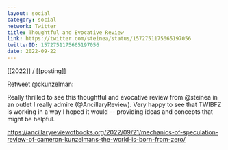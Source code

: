 ```yaml
---
layout: social
category: social
network: Twitter
title: Thoughtful and Evocative Review
link: https://twitter.com/steinea/status/1572751175665197056
twitterID: 1572751175665197056
date: 2022-09-22
---
```


[[2022]] / [[posting]]

Retweet @ckunzelman:

Really thrilled to see this thoughtful and evocative review from @steinea in an outlet I really admire (@AncillaryReview). Very happy to see that TWIBFZ is working in a way I hoped it would -- providing ideas and concepts that might be helpful.

<https://ancillaryreviewofbooks.org/2022/09/21/mechanics-of-speculation-review-of-cameron-kunzelmans-the-world-is-born-from-zero/>
